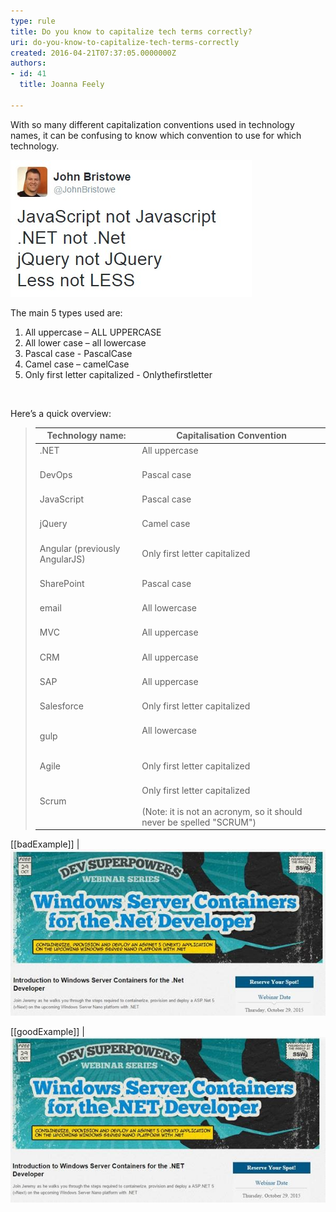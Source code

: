 ```yaml
---
type: rule
title: Do you know to capitalize tech terms correctly?
uri: do-you-know-to-capitalize-tech-terms-correctly
created: 2016-04-21T07:37:05.0000000Z
authors:
- id: 41
  title: Joanna Feely

---
```


​​​​With so many different capitalization conventions used in technology names, it can be confusing to know which convention to use for which technology.
 
![ John Bristowe tackled some of the most commonly confused tech names in this tweet](john-bristow-tweet.jpg)

The main 5 types used are:

1. All uppercase – ALL UPPERCASE
2. All lower case – all lowercase
3. Pascal case - PascalCase <br>
4. Camel case – camelCase
5. Only first letter capitalized - Onlythefirstletter <br>


​


Here’s a quick overview:


> | **Technology name:** | **Capitalisation Convention** |
> | --- | --- |
> | .NET<br><br> | All uppercase​​<br><br> |
> | DevOps<br><br> | Pascal case<br>​<br> |
> | ​JavaScript<br><br> | Pascal case<br><br> |
> | jQuery<br><br> | Camel case<br><br> |
> | Angular (previously AngularJS)<br><br> | Only first letter capitalized<br><br> |
> | SharePoint<br><br> | Pascal case<br><br> |
> | email<br><br> | All lowercase<br><br> |
> | MVC<br><br> | All uppercase<br><br> |
> | CRM<br><br> | All uppercase<br><br> |
> | SAP<br><br> | All uppercase<br><br> |
> | Salesforce<br><br> | Only first letter capitalized<br><br> |
> | gulp​<br><br> | All lowercase <br>               <br><br> |
> | Agile<br><br> | Only first letter capitalized<br><br> |
> | Scrum<br><br> | Only first letter capitalized<br><br>(Note: it is not an acronym, so it should never be spelled "SCRUM")​ |


[[badExample]]
| ![ If you want to be taken seriously as an expert in the subject, you should properly and consistently spell, punctuate, and capitalize the technology you are working with](bad-example-incorrect-capitalization.jpg)

[[goodExample]]
| ![ Good example – the technology is consistently capitalized correctly across the page​](good-example-correctly-capitalized.jpg)
